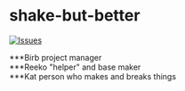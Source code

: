 # shake-but-better

[![Issues][issues-shield]][issues-url]

***Birb project manager<br /> 
***Reeko "helper" and base maker <br /> 
***Kat person who makes and breaks things<br />

[issues-shield]: https://img.shields.io/github/issues/LawenXx/shake-but-better.svg?style=for-the-badge
[issues-url]: https://github.com/LawenXx/shake-but-better/issues

